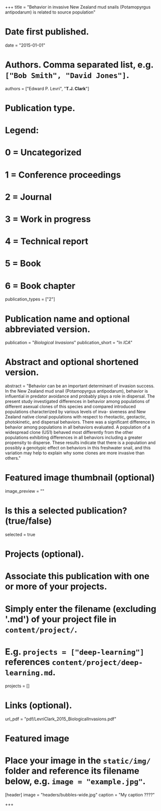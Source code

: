 +++
title = "Behavior in invasive New Zealand mud snails (Potamopyrgus antipodarum) is related to source population"

# Date first published.
date = "2015-01-01"

# Authors. Comma separated list, e.g. `["Bob Smith", "David Jones"]`.
authors = ["Edward P. Levri", "**T.J. Clark**"]

# Publication type.
# Legend:
# 0 = Uncategorized
# 1 = Conference proceedings
# 2 = Journal
# 3 = Work in progress
# 4 = Technical report
# 5 = Book
# 6 = Book chapter
publication_types = ["2"]

# Publication name and optional abbreviated version.
publication = "*Biological Invasions*"
publication_short = "In *ICA*"

# Abstract and optional shortened version.
abstract = "Behavior can be an important determinant of invasion success. In the New Zealand mud snail (Potamopyrgus antipodarum), behavior is influential in predator avoidance and probably plays a role in dispersal. The present study investigated differences in behavior among populations of different asexual clones of this species and compared introduced populations characterized by various levels of inva- siveness and New Zealand native clonal populations with respect to rheotactic, geotactic, photokinetic, and dispersal behaviors. There was a significant difference in behavior among populations in all behaviors evaluated. A population of a widespread clone (US1) behaved most differently from the other populations exhibiting differences in all behaviors including a greater propensity to disperse. These results indicate that there is a population and possibly a genotypic effect on behaviors in this freshwater snail, and this variation may help to explain why some clones are more invasive than others."

# Featured image thumbnail (optional)
image_preview = ""

# Is this a selected publication? (true/false)
selected = true

# Projects (optional).
#   Associate this publication with one or more of your projects.
#   Simply enter the filename (excluding '.md') of your project file in `content/project/`.
#   E.g. `projects = ["deep-learning"]` references `content/project/deep-learning.md`.
projects = []

# Links (optional).
url_pdf = "pdf/LevriClark_2015_BiologicalInvasions.pdf"



# Featured image
# Place your image in the `static/img/` folder and reference its filename below, e.g. `image = "example.jpg"`.
[header]
image = "headers/bubbles-wide.jpg"
caption = "My caption ????"

+++
